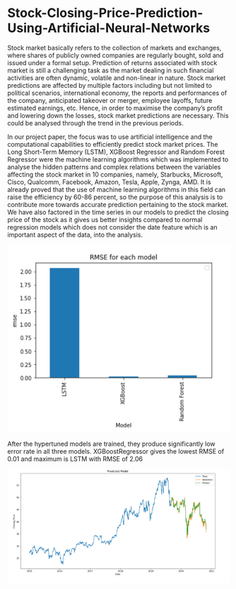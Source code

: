 # Stock-Closing-Price-Prediction-Using-Artificial-Neural-Networks

Stock market basically refers to the collection of markets and exchanges, where shares of publicly owned companies are regularly bought, sold and issued under a formal setup. Prediction of returns associated with stock market is still a challenging task as the market dealing in such financial activities are often dynamic, volatile and non-linear in nature. Stock market predictions are affected by multiple factors including but not limited to political scenarios, international economy, the reports and performances of the company, anticipated takeover or merger, employee layoffs, future estimated earnings, etc. Hence, in order to maximise the company’s profit and lowering down the losses, stock market predictions are necessary. This could be analysed through the trend in the previous periods.

In our project paper, the focus was to use artificial intelligence and the computational capabilities to efficiently predict stock market prices. The Long Short-Term Memory (LSTM), XGBoost Regressor and Random Forest Regressor were the machine learning algorithms which was implemented to analyse the hidden patterns and complex relations between the variables affecting the stock market in 10 companies, namely, Starbucks, Microsoft, Cisco, Qualcomm, Facebook, Amazon, Tesla, Apple, Zynga, AMD. It is already proved that the use of machine learning algorithms in this field can raise the efficiency by 60-86 percent, so the purpose of this analysis is to contribute more towards accurate prediction pertaining to the stock market. We have also factored in the time series in our models to predict the closing price of the stock as it gives us better insights compared to normal regression models which does not consider the date feature which is an important aspect of the data, into the analysis.

![RMSE](./error_stock.PNG)

After the hypertuned models are trained, they produce significantly low error rate in all three models. XGBoostRegressor gives the lowest RMSE of 0.01 and maximum is LSTM with RMSE of 2.06

![Predict Stock](./predict_stock.PNG)
